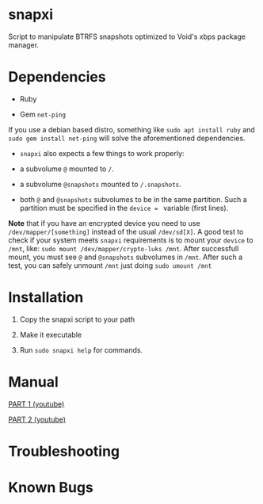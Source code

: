 # snapxi

Script to manipulate BTRFS snapshots optimized to Void's xbps package manager. 

# Dependencies

- Ruby

- Gem `net-ping`

If you use a debian based distro, something like `sudo apt install ruby`
and `sudo gem install net-ping` will solve the aforementioned dependencies.

- `snapxi` also expects a few things to work properly:

* a subvolume `@` mounted to `/`.

* a subvolume `@snapshots` mounted to `/.snapshots`. 

* both `@` and `@snapshots` subvolumes to be in the same partition.
Such a partition  must be specified in the `device = ` variable (first lines). 

**Note** that if you have an encrypted device you
need to use `/dev/mapper/[something]` instead of the usual `/dev/sd[X]`. A good test to 
check if your system meets `snapxi` requirements is to mount your `device` to `/mnt`, like:
`sudo mount /dev/mapper/crypto-luks /mnt`. After successfull mount, you must see `@` and  `@snapshots` subvolumes in `/mnt`. After such a test, you can safely unmount `/mnt` just doing `sudo umount /mnt`


# Installation

1. Copy the snapxi script to your path

2. Make it executable

3. Run `sudo snapxi help` for commands. 

# Manual

[PART 1 (youtube)](https://youtu.be/JxDLSmV75ww)

[PART 2 (youtube)](https://youtu.be/Yuosif8C80c)

# Troubleshooting

# Known Bugs
